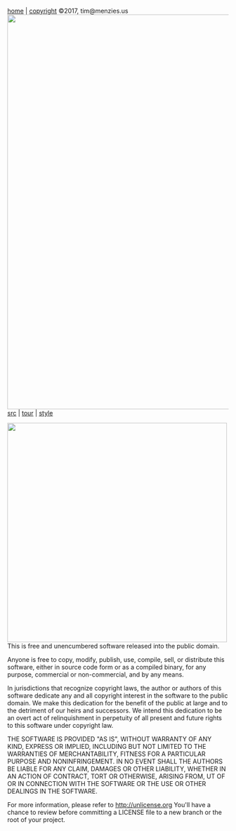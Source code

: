 [home](http://tiny.cc/koff) |
[copyright](https://github.com/koffee/script/blob/master/LICENSE.md) &copy;2017, tim&commat;menzies.us<br>
[<img width=900 src=https://raw.githubusercontent.com/koffee/script/master/img/head.jpg>](http://tiny.cc/koff)<br>
[src](https://github.com/koffee/script/tree/master/src) |
[tour](https://github.com/koffee/script/blob/master/doc/TOUR.md) |
[style](https://github.com/koffee/script/blob/master/doc/STYLE.md) 




<img width=500 align=left src="http://image1.redbull.com/rbcom/010/2014-10-28/1331686993079_2/0001/1/560/2/unlicensed-logo-560.png">

This is free and unencumbered software released into the
public domain.

Anyone is free to copy, modify, publish, use, compile, sell,
or distribute this software, either in source code form or
as a compiled binary, for any purpose, commercial or
non-commercial, and by any means.


In jurisdictions that recognize copyright laws, the author
or authors of this software dedicate any and all copyright
interest in the software to the public domain. We make this
dedication for the benefit of the public at large and to the
detriment of our heirs and successors. We intend this
dedication to be an overt act of relinquishment in
perpetuity of all present and future rights to this software
under copyright law.


THE SOFTWARE IS PROVIDED "AS IS", WITHOUT WARRANTY OF ANY
KIND, EXPRESS OR IMPLIED, INCLUDING BUT NOT LIMITED TO THE
WARRANTIES OF MERCHANTABILITY, FITNESS FOR A PARTICULAR
PURPOSE AND NONINFRINGEMENT. IN NO EVENT SHALL THE AUTHORS
BE LIABLE FOR ANY CLAIM, DAMAGES OR OTHER LIABILITY, WHETHER
IN AN ACTION OF CONTRACT, TORT OR OTHERWISE, ARISING FROM,
UT OF OR IN CONNECTION WITH THE SOFTWARE OR THE USE OR
OTHER DEALINGS IN THE SOFTWARE.

For more information, please refer to <http://unlicense.org>
You'll have a chance to review before committing a LICENSE
file to a new branch or the root of your project.

